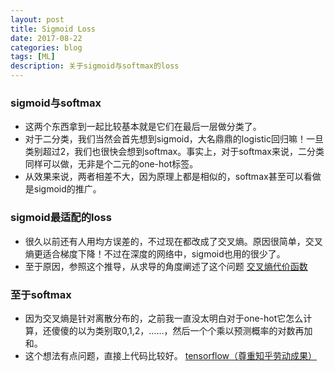 ```yaml
---
layout: post
title: Sigmoid Loss
date: 2017-08-22
categories: blog
tags: [ML]
description: 关于sigmoid与softmax的loss
---
```


### sigmoid与softmax
- 这两个东西拿到一起比较基本就是它们在最后一层做分类了。
- 对于二分类，我们当然会首先想到sigmoid，大名鼎鼎的logistic回归嘛！一旦类别超过2，我们也很快会想到softmax。事实上，对于softmax来说，二分类同样可以做，无非是个二元的one-hot标签。
- 从效果来说，两者相差不大，因为原理上都是相似的，softmax甚至可以看做是sigmoid的推广。

### sigmoid最适配的loss
- 很久以前还有人用均方误差的，不过现在都改成了交叉熵。原因很简单，交叉熵更适合梯度下降！不过在深度的网络中，sigmoid也用的很少了。
- 至于原因，参照这个推导，从求导的角度阐述了这个问题
[交叉熵代价函数](http://blog.csdn.net/u014313009/article/details/51043064) 

### 至于softmax
- 因为交叉熵是针对离散分布的，之前我一直没太明白对于one-hot它怎么计算，还傻傻的以为类别取0,1,2，……，然后一个个乘以预测概率的对数再加和。
- 这个想法有点问题，直接上代码比较好。
[tensorflow（尊重知乎劳动成果）](https://zhuanlan.zhihu.com/p/27842203)